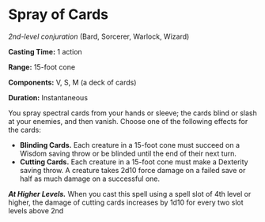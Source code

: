 # Spray of Cards
*2nd-level conjuration* (Bard, Sorcerer, Warlock, Wizard)

**Casting Time:** 1 action

**Range:** 15-foot cone

**Components:** V, S, M (a deck of cards)

**Duration:** Instantaneous

You spray spectral cards from your hands or sleeve; the cards blind or slash at your enemies, and then vanish. Choose one of the following effects for the cards:

* **Blinding Cards.** Each creature in a 15-foot cone must succeed on a Wisdom saving throw or be blinded until the end of their next turn.
* **Cutting Cards.** Each creature in a 15-foot cone must make a Dexterity saving throw. A creature takes 2d10 force damage on a failed save or half as much damage on a successful one.

***At Higher Levels.*** When you cast this spell using a spell slot of 4th level or higher, the damage of cutting cards increases by 1d10 for every two slot levels above 2nd